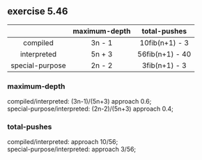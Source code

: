 ## exercise 5.46

|               | maximum-depth |  total-pushes |
| :-----------: | :-----------: | :-----------: |
|   compiled    |    3n - 1     |10fib(n+1) - 3 |
|  interpreted  |    5n + 3     |56fib(n+1) - 40|
|special-purpose|    2n - 2     | 3fib(n+1) - 3 |

### maximum-depth  
compiled/interpreted: (3n-1)/(5n+3) approach 0.6;  
special-purpose/interpreted: (2n-2)/(5n+3) approach 0.4; 

### total-pushes  
compiled/interpreted: approach 10/56;  
special-purpose/interpreted: approach 3/56;